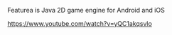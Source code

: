Featurea is Java 2D game engine for Android and iOS

https://www.youtube.com/watch?v=yQC1akqsvlo




